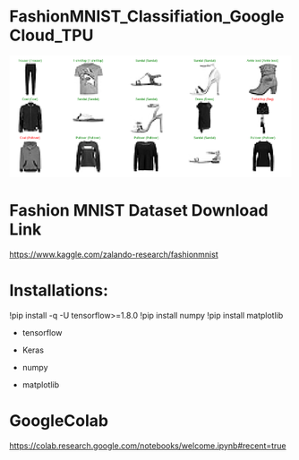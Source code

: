 # FashionMNIST_Classifiation_GoogleCloud_TPU


![Screenshot](Fashion.png)

# Fashion MNIST Dataset Download Link

https://www.kaggle.com/zalando-research/fashionmnist


# Installations:

!pip install -q -U tensorflow>=1.8.0
!pip install numpy
!pip install matplotlib

- tensorflow 

- Keras

- numpy 

- matplotlib

# GoogleColab

https://colab.research.google.com/notebooks/welcome.ipynb#recent=true
